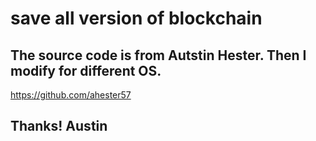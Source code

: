 # save all version of blockchain

## The source code is from Autstin Hester. Then I modify for different OS. 
https://github.com/ahester57

## Thanks! Austin
